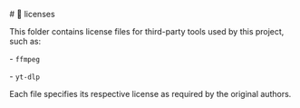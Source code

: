 \# 📁 licenses



This folder contains license files for third-party tools used by this project, such as:



\- `ffmpeg`

\- `yt-dlp`



Each file specifies its respective license as required by the original authors.

